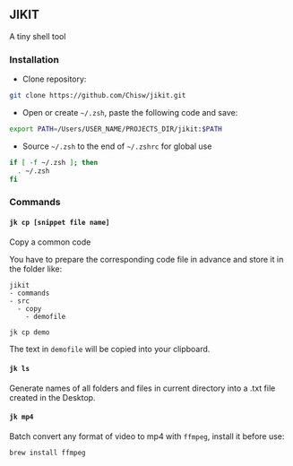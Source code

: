 ## JIKIT

A tiny shell tool

### Installation

- Clone repository:

```sh
git clone https://github.com/Chisw/jikit.git
```


- Open or create `~/.zsh`, paste the following code and save:

```sh
export PATH=/Users/USER_NAME/PROJECTS_DIR/jikit:$PATH
```

- Source `~/.zsh` to the end of `~/.zshrc` for global use

```sh
if [ -f ~/.zsh ]; then
  . ~/.zsh
fi
```

### Commands

#### `jk cp [snippet file name]`

Copy a common code

You have to prepare the corresponding code file in advance and store it in the folder like:

```
jikit
- commands
- src
  - copy
    - demofile
```

```sh
jk cp demo
```

The text in `demofile` will be copied into your clipboard.

#### `jk ls`

Generate names of all folders and files in current directory into a .txt file created in the Desktop.

#### `jk mp4`

Batch convert any format of video to mp4 with `ffmpeg`, install it before use:

```sh
brew install ffmpeg
```